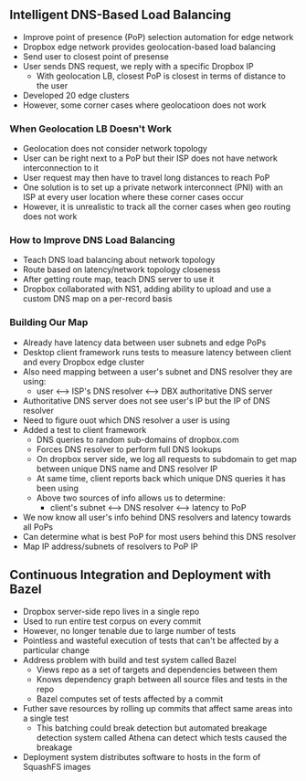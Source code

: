 ## Intelligent DNS-Based Load Balancing

- Improve point of presence (PoP) selection automation for edge network
- Dropbox edge network provides geolocation-based load balancing
- Send user to closest point of presense
- User sends DNS request, we reply with a specific Dropbox IP
    * With geolocation LB, closest PoP is closest in terms of distance to the user
- Developed 20 edge clusters
- However, some corner cases where geolocatioon does not work

### When Geolocation LB Doesn't Work

- Geolocation does not consider network topology
- User can be right next to a PoP but their ISP does not have network interconnection to it
- User request may then have to travel long distances to reach PoP
- One solution is to set up a private network interconnect (PNI) with an ISP at every user location where these corner cases occur
- However, it is unrealistic to track all the corner cases when geo routing does not work

### How to Improve DNS Load Balancing

- Teach DNS load balancing about network topology
- Route based on latency/network topology closeness
- After getting route map, teach DNS server to use it
- Dropbox collaborated with NS1, adding ability to upload and use a custom DNS map on a per-record basis

### Building Our Map

- Already have latency data between user subnets and edge PoPs
- Desktop client framework runs tests to measure latency between client and every Dropbox edge cluster
- Also need mapping between a user's subnet and DNS resolver they are using:
    * user <--> ISP's DNS resolver <--> DBX authoritative DNS server
- Authoritative DNS server does not see user's IP but the IP of DNS resolver
- Need to figure ouot which DNS resolver a user is using
- Added a test to client framework
    * DNS queries to random sub-domains of dropbox.com
    * Forces DNS resolver to perform full DNS lookups
    * On dropbox server side, we log all requests to subdomain to get map between unique DNS name and DNS resolver IP
    * At same time, client reports back which unique DNS queries it has been using
    * Above two sources of info allows us to determine:
        + client's subnet <--> DNS resolver <--> latency to PoP
- We now know all user's info behind DNS resolvers and latency towards all PoPs
- Can determine what is best PoP for most users behind this DNS resolver
- Map IP address/subnets of resolvers to PoP IP

## Continuous Integration and Deployment with Bazel

- Dropbox server-side repo lives in a single repo
- Used to run entire test corpus on every commit
- However, no longer tenable due to large number of tests
- Pointless and wasteful execution of tests that can't be affected by a particular change
- Address problem with build and test system called Bazel
    * Views repo as a set of targets and dependencies between them
    * Knows dependency graph between all source files and tests in the repo
    * Bazel computes set of tests affected by a commit
- Futher save resources by rolling up commits that affect same areas into a single test
    * This batching could break detection but automated breakage detection system called Athena can detect which tests caused the breakage
- Deployment system distributes software to hosts in the form of SquashFS images